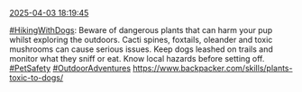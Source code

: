 [2025-04-03 18:19:45](https://mstdn.social/@hill_wanderer/114275410609863676)

<a href="https://mstdn.social/tags/HikingWithDogs" class="mention hashtag" rel="tag">#HikingWithDogs</a>: Beware of dangerous plants that can harm your pup whilst exploring the outdoors. Cacti spines, foxtails, oleander and toxic mushrooms can cause serious issues. Keep dogs leashed on trails and monitor what they sniff or eat. Know local hazards before setting off. <a href="https://mstdn.social/tags/PetSafety" class="mention hashtag" rel="tag">#PetSafety</a> <a href="https://mstdn.social/tags/OutdoorAdventures" class="mention hashtag" rel="tag">#OutdoorAdventures</a> <a href="https://www.backpacker.com/skills/plants-toxic-to-dogs/" target="_blank" rel="nofollow noopener noreferrer" translate="no">https://www.backpacker.com/skills/plants-toxic-to-dogs/</a>